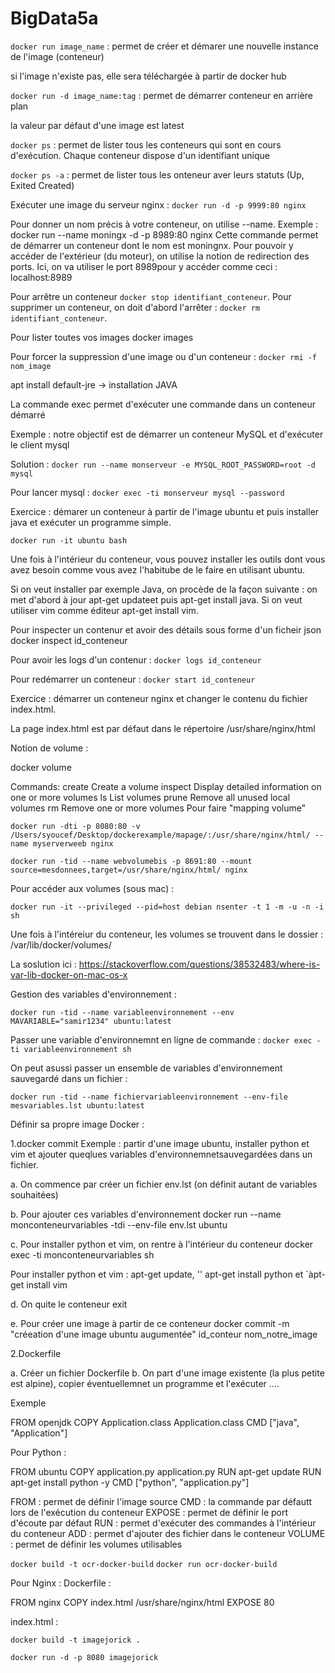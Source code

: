 # BigData5a

``docker run image_name`` : permet de créer et démarer une nouvelle instance de l'image (conteneur)

si l'image n'existe pas, elle sera téléchargée à partir de docker hub

``docker run -d image_name:tag`` : permet de démarrer conteneur en arrière plan

la valeur par défaut d'une image est latest

``docker ps`` : permet de lister tous les conteneurs qui sont en cours d'exécution. Chaque conteneur dispose d'un identifiant unique

``docker ps -a`` : permet de lister tous les onteneur aver leurs statuts (Up, Exited Created)

Exécuter une image du serveur nginx : ``docker run -d -p 9999:80 nginx``

Pour donner un nom précis à votre conteneur, on utilise --name. Exemple : docker run --name moningx -d -p 8989:80 nginx Cette commande permet de démarrer un conteneur dont le nom est moningnx. Pour pouvoir y accéder de l'extérieur (du moteur), on utilise la notion de redirection des ports. Ici, on va utiliser le port 8989pour y accéder comme ceci : localhost:8989

Pour arrêtre un conteneur ``docker stop identifiant_conteneur``. Pour supprimer un conteneur, on doit d'abord l'arrêter : ``docker rm identifiant_conteneur``.

Pour lister toutes vos images docker images

Pour forcer la suppression d'une image ou d'un conteneur : ``docker rmi -f nom_image``

apt install default-jre -> installation JAVA

La commande exec permet d'exécuter une commande dans un conteneur démarré

Exemple : notre objectif est de démarrer un conteneur MySQL et d'exécuter le client mysql

Solution : ``docker run --name monserveur -e MYSQL_ROOT_PASSWORD=root -d mysql``

Pour lancer mysql : ``docker exec -ti monserveur mysql --password``

Exercice : démarer un conteneur à partir de l'image ubuntu et puis installer java et exécuter un programme simple.

``docker run -it ubuntu bash``

Une fois à l'intérieur du conteneur, vous pouvez installer les outils dont vous avez besoin comme vous avez l'habitube de le faire en utilisant ubuntu.

Si on veut installer par exemple Java, on procède de la façon suivante : on met d'abord à jour apt-get updateet puis apt-get install java. Si on veut utiliser vim comme éditeur apt-get install vim.

Pour inspecter un contenur et avoir des détails sous forme d'un ficheir json docker inspect id_conteneur

Pour avoir les logs d'un contenur : ``docker logs id_conteneur``

Pour redémarrer un conteneur : ``docker start id_conteneur``

Exercice : démarrer un conteneur nginx et changer le contenu du fichier index.html.

La page index.html est par défaut dans le répertoire /usr/share/nginx/html

Notion de volume :

docker volume

Commands:
  create      Create a volume
  inspect     Display detailed information on one or more volumes
  ls          List volumes
  prune       Remove all unused local volumes
  rm          Remove one or more volumes
Pour faire "mapping volume"

``docker run -dti -p 8080:80 -v /Users/syoucef/Desktop/dockerexample/mapage/:/usr/share/nginx/html/ --name myserverweeb nginx``

``docker run -tid --name webvolumebis -p 8691:80 --mount source=mesdonnees,target=/usr/share/nginx/html/ nginx``

Pour accéder aux volumes (sous mac) :

``docker run -it --privileged --pid=host debian nsenter -t 1 -m -u -n -i sh``

Une fois à l'intéreiur du conteneur, les volumes se trouvent dans le dossier : /var/lib/docker/volumes/

La soslution ici : https://stackoverflow.com/questions/38532483/where-is-var-lib-docker-on-mac-os-x

Gestion des variables d'environnement :

``docker run -tid --name variableenvironnement --env MAVARIABLE="samir1234" ubuntu:latest``

Passer une variable d'environnemnt en ligne de commande : ``docker exec -ti variableenvironnement sh``

On peut asussi passer un ensemble de variables d'environnement sauvegardé dans un fichier :

``docker run -tid --name fichiervariableenvironnement --env-file mesvariables.lst ubuntu:latest``

Définir sa propre image Docker :

1.docker commit
Exemple : partir d'une image ubuntu, installer python et vim et ajouter queqlues variables d'environnemnetsauvegardées dans un fichier.

a. On commence par créer un fichier env.lst (on définit autant de variables souhaitées)

b. Pour ajouter ces variables d'environnement docker run --name monconteneurvariables -tdi --env-file env.lst ubuntu

c. Pour installer python et vim, on rentre à l'intérieur du conteneur docker exec -ti monconteneurvariables sh

Pour installer python et vim : apt-get update, '' apt-get install python et `àpt-get install vim

d. On quite le conteneur exit

e. Pour créer une image à partir de ce conteneur docker commit -m "créeation d'une image ubuntu augumentée" id_conteur nom_notre_image

2.Dockerfile

a. Créer un fichier Dockerfile b. On part d'une image existente (la plus petite est alpine), copier éventuellemnet un programme et l'exécuter ....

Exemple

FROM openjdk
COPY Application.class Application.class
CMD ["java", "Application"]

Pour Python :

FROM ubuntu
COPY application.py application.py
RUN apt-get update
RUN apt-get install python -y
CMD ["python", "application.py"]

FROM : permet de définir l'image source
CMD : la commande par défautt lors de l'exécution du conteneur
EXPOSE : permet de définir le port d'écoute par défaut
RUN : permet d'exécuter des commandes à l'intérieur du conteneur
ADD : permet d'ajouter des fichier dans le conteneur
VOLUME : permet de définir les volumes utilisables

``docker build -t ocr-docker-build``
``docker run ocr-docker-build``

Pour Nginx : 
Dockerfile :

FROM nginx
COPY index.html /usr/share/nginx/html
EXPOSE 80

index.html : 

<!DOCTYPE html>
<html lang="en">
<head>
    <meta charset="UTF-8">
    <title>Salut les nazes</title>
</head>
<body>

</body>
</html>

``docker build -t imagejorick .``

``docker run -d -p 8080 imagejorick``





